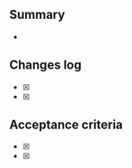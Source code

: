 ## Summary

<!-- type a summary of what you did in this feature. Example:
  In this feature, I added User model according to the ERD diagram
-->

-

## Changes log

<!-- type a summary of what you did in this feature. Example:
  Type everything that you did in the feature. Example
  - Installed X
  - Refactored Model
  - Added page.html
-->

- [x]
- [x]

## Acceptance criteria

<!-- type what are the things that should be verified in order to say that this pull request is complete and ready for merge. Example:
  - Page should contain title and description
  - Test should pass successfully
  - Model should follow ERD diagram
-->

- [x]
- [x]